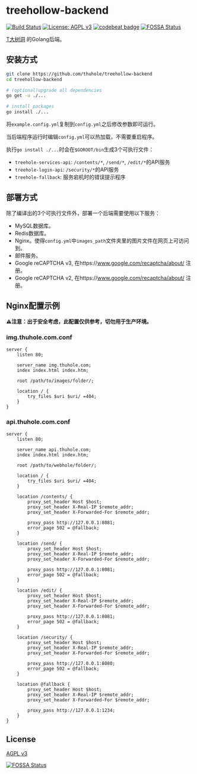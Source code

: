 # treehollow-backend

[![Build Status](https://travis-ci.com/thuhole/treehollow-backend.svg?branch=master)](https://travis-ci.com/thuhole/treehollow-backend)
[![License: AGPL v3](https://img.shields.io/badge/License-AGPL%20v3-blue.svg)](https://www.gnu.org/licenses/agpl-3.0)
[![codebeat badge](https://codebeat.co/badges/d465de5a-345f-4fe8-9f23-ad089691d78d)](https://codebeat.co/projects/github-com-thuhole-treehollow-backend-master)
[![FOSSA Status](https://app.fossa.com/api/projects/git%2Bgithub.com%2Fthuhole%2Ftreehollow-backend.svg?type=shield)](https://app.fossa.com/projects/git%2Bgithub.com%2Fthuhole%2Ftreehollow-backend?ref=badge_shield)

[T大树洞](https://thuhole.com/) 的Golang后端。

## 安装方式
```bash
git clone https://github.com/thuhole/treehollow-backend
cd treehollow-backend

# (optional)upgrade all dependencies
go get -u ./...

# install packages
go install ./...
```

将`example.config.yml`复制到`config.yml`之后修改参数即可运行。

当后端程序运行时编辑`config.yml`可以热加载，不需要重启程序。

执行`go install ./...`时会在`$GOROOT/bin`生成3个可执行文件：
- `treehole-services-api`: `/contents/*`, `/send/*`, `/edit/*`的API服务
- `treehole-login-api`: `/security/*`的API服务
- `treehole-fallback`: 服务宕机时的错误提示程序

## 部署方式

除了编译出的3个可执行文件外，部署一个后端需要使用以下服务：
- MySQL数据库。
- Redis数据库。
- Nginx。使得`config.yml`中`images_path`文件夹里的图片文件在网页上可访问到。
- 邮件服务。
- Google reCAPTCHA v3, 在https://www.google.com/recaptcha/about/ 注册。
- Google reCAPTCHA v2, 在https://www.google.com/recaptcha/about/ 注册。

## Nginx配置示例

**⚠注意：出于安全考虑，此配置仅供参考，切勿用于生产环境。**

### img.thuhole.com.conf
```
server {
    listen 80;

    server_name img.thuhole.com;
    index index.html index.htm;

    root /path/to/images/folder/;

    location / {
        try_files $uri $uri/ =404;
    }
}
```
### api.thuhole.com.conf
```
server {
    listen 80;

    server_name api.thuhole.com;
    index index.html index.htm;

    root /path/to/webhole/folder/;

    location / {
        try_files $uri $uri/ =404;
    }

    location /contents/ {
        proxy_set_header Host $host;
        proxy_set_header X-Real-IP $remote_addr;
        proxy_set_header X-Forwarded-For $remote_addr;

        proxy_pass http://127.0.0.1:8081;
        error_page 502 = @fallback;
    }

    location /send/ {
        proxy_set_header Host $host;
        proxy_set_header X-Real-IP $remote_addr;
        proxy_set_header X-Forwarded-For $remote_addr;

        proxy_pass http://127.0.0.1:8081;
        error_page 502 = @fallback;
    }

    location /edit/ {
        proxy_set_header Host $host;
        proxy_set_header X-Real-IP $remote_addr;
        proxy_set_header X-Forwarded-For $remote_addr;

        proxy_pass http://127.0.0.1:8081;
        error_page 502 = @fallback;
    }

    location /security/ {
        proxy_set_header Host $host;
        proxy_set_header X-Real-IP $remote_addr;
        proxy_set_header X-Forwarded-For $remote_addr;

        proxy_pass http://127.0.0.1:8080;
        error_page 502 = @fallback;
    }

    location @fallback {
        proxy_set_header Host $host;
        proxy_set_header X-Real-IP $remote_addr;
        proxy_set_header X-Forwarded-For $remote_addr;

        proxy_pass http://127.0.0.1:1234;
    }
}
```

## License
[AGPL v3](./LICENSE)


[![FOSSA Status](https://app.fossa.com/api/projects/git%2Bgithub.com%2Fthuhole%2Ftreehollow-backend.svg?type=large)](https://app.fossa.com/projects/git%2Bgithub.com%2Fthuhole%2Ftreehollow-backend?ref=badge_large)
